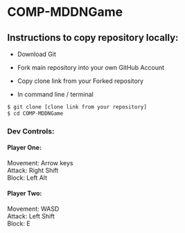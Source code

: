# COMP-MDDNGame  

## Instructions to copy repository locally:  
* Download Git  
* Fork main repository into your own GitHub Account  
* Copy clone link from your Forked repository  

* In command line / terminal

```bash
$ git clone [clone link from your repository]
$ cd COMP-MDDNGame
```
### Dev Controls:  
#### Player One:  
Movement: Arrow keys  
Attack: Right Shift  
Block: Left Alt

#### Player Two:  
Movement: WASD  
Attack: Left Shift  
Block: E  
